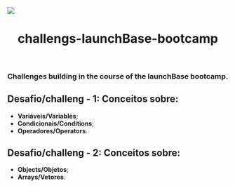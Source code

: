 <img src="https://camo.githubusercontent.com/268b1344409fac98c4eeda520482b6910c4ddcba/68747470733a2f2f73746f726167652e676f6f676c65617069732e636f6d2f676f6c64656e2d77696e642f626f6f7463616d702d6c61756e6368626173652f6c6f676f2e706e67"></n>

<h1 align="center">challengs-launchBase-bootcamp</h2>&nbsp;&nbsp;&nbsp;
<h3>Challenges building in the course of the launchBase bootcamp.</h3>
<h2>Desafio/challeng - 1: Conceitos sobre:</h2>
 
- **Variáveis/Variables**;
- **Condicionais/Conditions**;
- **Operadores/Operators**.

<h2>Desafio/challeng - 2: Conceitos sobre:</h2>

- **Objects/Objetos**;
- **Arrays/Vetores**.



